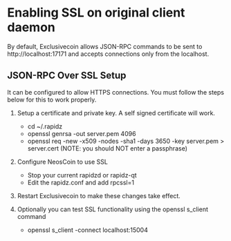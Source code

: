 Enabling SSL on original client daemon
======================================
By default, Exclusivecoin allows JSON-RPC commands to be sent to http://localhost:17171
and accepts connections only from the localhost.

JSON-RPC Over SSL Setup
-----------------------
It can be configured to allow HTTPS connections.  You must follow the steps below
for this to work properly.

1. Setup a certificate and private key.  A self signed certificate will work.
    * cd ~/.rapidz
    * openssl genrsa -out server.pem 4096
    * openssl req -new -x509 -nodes -sha1 -days 3650 -key server.pem > server.cert
    (NOTE: you should NOT enter a passphrase)

2. Configure NeosCoin to use SSL
    * Stop your current rapidzd or rapidz-qt
    * Edit the rapidz.conf and add
      rpcssl=1

3. Restart Exclusivecoin to make these changes take effect.

4. Optionally you can test SSL functionality using the openssl s_client command
    * openssl s_client -connect localhost:15004
